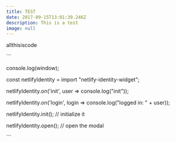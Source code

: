 ```yaml
---
title: TEST
date: 2017-09-15T13:01:39.246Z
description: This is a test
image: null
---
```

allthisiscode

\`\`\`

console.log(window);

const netlifyIdentity =  import "netlify-identity-widget";

netlifyIdentity.on('init', user => console.log("init"));

netlifyIdentity.on('login', login => console.log("logged in: " \+ user));

netlifyIdentity.init(); // initialize it

netlifyIdentity.open(); // open the modal

\`\`\`
